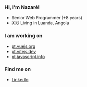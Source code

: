 ### Hi, I'm Nazaré!

- Senior Web Programmer (+8 years)
- 🇦🇴 Living in Luanda, Angola

### I am working on

- [pt.vuejs.org](https://github.com/vuejs-translations/docs-pt)
- [pt.vitejs.dev](https://github.com/vitejs/docs-pt)
- [pt.javascript.info](https://github.com/javascript-tutorial/pt.javascript.info)


### Find me on

- [LinkedIn](https://linkedin.com/in/nazarepiedady)
